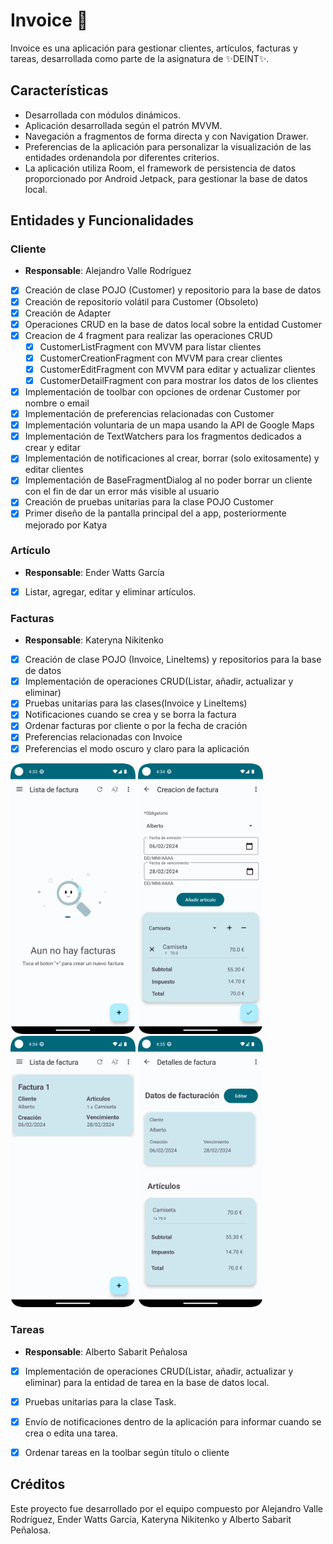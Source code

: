 # Invoice 🧾

Invoice es una aplicación para gestionar clientes, artículos, facturas y tareas, desarrollada como parte de la asignatura de ✨DEINT✨.

## Características

- Desarrollada con módulos dinámicos.
- Aplicación desarrollada según el patrón MVVM.
- Navegación a fragmentos de forma directa y con Navigation Drawer.
- Preferencias de la aplicación para personalizar la visualización de las entidades ordenandola por diferentes criterios.
- La aplicación utiliza Room, el framework de persistencia de datos proporcionado por Android Jetpack, para gestionar la base de datos local.


## Entidades y Funcionalidades

### Cliente
- **Responsable**: Alejandro Valle Rodríguez
- [x] Creación de clase POJO (Customer) y repositorio para la base de datos
- [x] Creación de repositorio volátil para Customer (Obsoleto)
- [x] Creación de Adapter
- [x] Operaciones CRUD en la base de datos local sobre la entidad Customer
- [x] Creacion de 4 fragment para realizar las operaciones CRUD
    - [x] CustomerListFragment con MVVM para listar clientes
    - [x] CustomerCreationFragment con MVVM para crear clientes
    - [x] CustomerEditFragment con MVVM para editar y actualizar clientes
    - [x] CustomerDetailFragment con para mostrar los datos de los clientes
- [x] Implementación de toolbar con opciones de ordenar Customer por nombre o email
- [x] Implementación de preferencias relacionadas con Customer
- [x] Implementación voluntaria de un mapa usando la API de Google Maps
- [x] Implementación de TextWatchers para los fragmentos dedicados a crear y editar
- [x] Implementación de notificaciones al crear, borrar (solo exitosamente) y editar clientes
- [x] Implementación de BaseFragmentDialog al no poder borrar un cliente con el fin de dar un error más visible al usuario
- [x] Creación de pruebas unitarias para la clase POJO Customer
- [x] Primer diseño de la pantalla principal del a app, posteriormente mejorado por Katya

### Artículo
- **Responsable**: Ender Watts García
- [x] Listar, agregar, editar y eliminar artículos.

### Facturas
- **Responsable**: Kateryna Nikitenko
- [x] Creación de clase POJO (Invoice, LineItems) y repositorios para la base de datos
- [x] Implementación de operaciones CRUD(Listar, añadir, actualizar y eliminar)
- [x] Pruebas unitarias para las clases(Invoice y LineItems)
- [x] Notificaciones cuando se crea y se borra la factura
- [x] Ordenar facturas por cliente o por la fecha de cración
- [x] Preferencias relacionadas con Invoice
- [x] Preferencias el modo oscuro y claro para la aplicación
<div style="flex">
  <img src="invoice1.png" width="200">
  <img src="inovice2.png" width="200" >
  <img src="invoice3.png" width="200" >
  <img src="invoice4.png" width="200" >
</div>


### Tareas
- **Responsable**: Alberto Sabarit Peñalosa


- [x] Implementación de operaciones CRUD(Listar, añadir, actualizar y eliminar) para la entidad de tarea en la base de datos local.
- [x] Pruebas unitarias para la clase Task.
- [x] Envío de notificaciones dentro de la aplicación para informar cuando se crea o edita una tarea.
- [x] Ordenar tareas en la toolbar según título o cliente



## Créditos
Este proyecto fue desarrollado por el equipo compuesto por Alejandro Valle Rodríguez, Ender Watts García, Kateryna Nikitenko y Alberto Sabarit Peñalosa.



